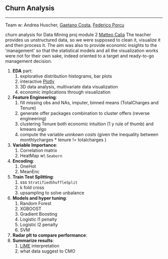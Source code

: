  Churn Analysis
---
---
Team w\: Andrea Huscher, [Gaetano Costa](https://www.linkedin.com/search/results/all/?keywords=gaetano%20costa&origin=GLOBAL_SEARCH_HEADER), [Federico Porcu](https://www.linkedin.com/in/federico-porcu-30b45119b/)

churn analysis for Data Mining proj module 2 [Matteo Calia](https://www.linkedin.com/in/matteo-calia-625954b0/?originalSubdomain=it)
The teacher provides us unstructured data, so we were supposed to clean it, visualize it and then process it. The aim was also to provide economic insights to the 'management' so that
the statistical models and all the visualization works were not for their own sake, indeed oriented to a target and ready-to-go management decision.


1. **EDA** part:
    1. explorative distribution histograms,  bar plots
    1. interactive [Plotly](https://plot.ly/) 
    1. 3D data analysis, multivariate data visualization
    1. economic implications through visualization
1. **Feature Engineering**: 
    1. fill missing obs and NAs, imputer, binned means (TotalCharges and Tenure)
    1. generate offer packages combination to cluster offers (reverse engineering)
    1. clustering Tenure both economic intuition (1 y rule of thumb) and kmeans algo
    1. compute the variable _unnkown costs_ (given the inequality between monthlycharges * tenure != totalcharges )
1. **Variable Importance**:
    1. Correlation matrix 
    1. HeatMap w\ `Seaborn`
1. **Encoding**:
    1. OneHot
    1. MeanEnc
1. **Train Test Splitting**:
    1. sss `StratifiedShuffleSplit`
    1. k fold cross
    1. upsampling to solve unbalance 
1. **Models and hyper tuning**:
    1. Random Forest
    1. XGBOOST
    1. Gradient Boosting
    1. Logistic l1 penalty
    1. Logistic l2 penalty
    1. SVM
1. **Radar plt to compare performance**:
1. **Summarize results**:
    1. [LIME](https://github.com/marcotcr/lime) interpretation
    1. what data suggest to CMO
